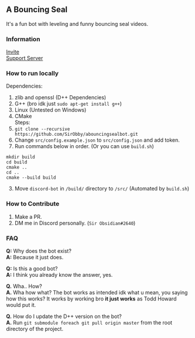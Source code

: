 ## A Bouncing Seal
It's a fun bot with leveling and funny bouncing seal videos.

### Information
[Invite](https://discord.com/oauth2/authorize?client_id=880337914528145438&permissions=3197952&scope=bot%20applications.commands)\
[Support Server](https://discord.gg/kYGUzJAYHX)

### How to run locally
Dependencies:
1. zlib and openssl (D++ Dependencies)
2. G++ (bro idk just `sudo apt-get install g++`)
3. Linux (Untested on Windows)
4. CMake\
Steps:
1. `git clone --recursive https://github.com/SirObby/abouncingsealbot.git`
2. Change `src/config.example.json` to `src/config.json` and add token.
3. Run commands below in order. (Or you can use `build.sh`)
```
mkdir build
cd build
cmake ..
cd ..
cmake --build build
```
3. Move `discord-bot` in `/build/` directory to `/src/` (Automated by `build.sh`)

### How to Contribute
1. Make a PR.
2. DM me in Discord personally. (`Sir Obsidian#2640`)

### FAQ
**Q:** Why does the bot exist?\
**A:** Because it just does.

**Q:** Is this a good bot?\
**A:** I think you already know the answer, yes.

**Q.** Wha.. How?\
**A.** Wha how what? The bot works as intended idk what u mean, you saying how this works? It works by working bro **it just works** as Todd Howard would put it.

**Q.** How do I update the D++ version on the bot?\
**A.** Run `git submodule foreach git pull origin master` from the root directory of the project.